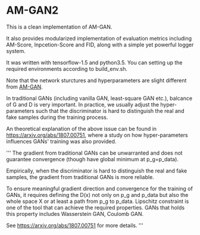 # AM-GAN2

This is a clean implementation of AM-GAN.

It also provides modularized implementation of evaluation metrics including AM-Score, Inpcetion-Score and FID, along with a simple yet powerful logger system.

It was written with tensorflow-1.5 and python3.5. You can setting up the required environments according to build_env.sh.

Note that the network sturctures and hyperparameters are slight different from [AM-GAN](https://github.com/ZhimingZhou/AM-GAN).

In traditional GANs (including vanilla GAN, least-square GAN etc.), balcance of G and D is very important. In practice, we usually adjust the hyper-parameters such that the discriminator is hard to distinguish the real and fake samples during the training process.

An theoretical explanation of the above issue can be found in https://arxiv.org/abs/1807.00751, where a study on how hyper-parameters influences GANs' training was also provided.

'''
The gradient from traditional GANs can be unwarranted and does not guarantee convergence (though have global minimum at p_g=p_data).

Empirically, when the discriminator is hard to distinguish the real and fake samples, the gradient from traditional GANs is more reliable.

To ensure meaningful gradient direction and convergence for the training of GANs, it requires defining the D(x) not only on p_g and p_data but also the whole space X or at least a path from p_g
to p_data. Lipschitz constraint is one of the tool that can achieve the required properties. GANs that holds this property includes Wasserstein GAN, Coulomb GAN.

See https://arxiv.org/abs/1807.00751 for more details.
'''